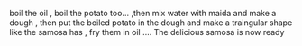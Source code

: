 boil the oil , boil the potato too... ,then mix water with maida and make a dough , then put the boiled potato in the dough and make a traingular shape like the samosa has , fry them in oil .... The delicious samosa is now ready

